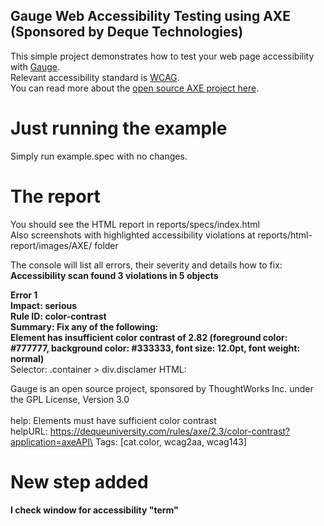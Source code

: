 ## Gauge Web Accessibility Testing using AXE (Sponsored by Deque Technologies)
This simple project demonstrates how to test your web page accessibility with [Gauge](https://gauge.org/).\
 Relevant accessibility standard is [WCAG](https://www.w3.org/WAI/standards-guidelines/wcag/).\
You can read more about the [open source AXE project here](https://axe-core.org/docs/).

# Just running the example
Simply run example.spec with no changes.

# The report
You should see the HTML report in reports/specs/index.html\
Also screenshots with highlighted accessibility violations at reports/html-report/images/AXE/ folder

The console will list all errors, their severity and details how to fix:
**Accessibility scan found 3 violations in 5 objects**

**Error 1**\
**Impact: serious**\
**Rule ID: color-contrast**\
**Summary: Fix any of the following:**\
**Element has insufficient color contrast of 2.82 (foreground color: #777777, background color: #333333, font size: 12.0pt, font weight: normal)**\
Selector:	.container > div.disclamer HTML:		<div class="disclamer">Gauge is an open source project, sponsored by ThoughtWorks Inc. under the GPL License, Version 3.0</div>\
 help: Elements must have sufficient color contrast\
 helpURL: https://dequeuniversity.com/rules/axe/2.3/color-contrast?application=axeAPI\
 Tags: [cat.color, wcag2aa, wcag143]

# New step added
**I check window for accessibility "term"**


